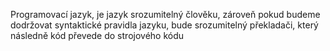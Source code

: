 Programovací jazyk, je jazyk srozumitelný člověku, zároveň pokud budeme dodržovat syntaktické pravidla jazyku, bude srozumitelný překladači, který následně kód převede do strojového kódu